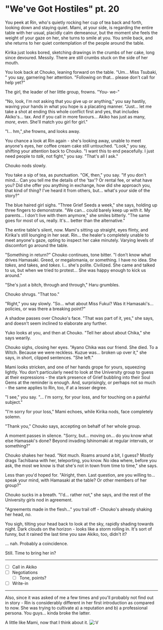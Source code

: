 # "We've Got Hostiles" pt. 20

You peek at Rin, who's quietly rocking her cup of tea back and forth, looking down and staying quiet. Mami, at your side, is regarding the entire table with her usual, placidly calm demeanour, but the moment she feels the weight of your gaze on her, she turns to smile at you. You smile back, and she returns to her quiet contemplation of the people around the table.

Kirika just looks bored, sketching drawings in the crumbs of her cake, long since devoured. Messily. There are still crumbs stuck on the side of her mouth.

You look back at Chouko, leaning forward on the table. "Um... Miss Tsubaki, " you say, garnering her attention. "Following on that... please don't call for help yet?"

The girl, the leader of her little group, frowns. "You- we-"

"No, look, I'm not asking that you give up or anything," you say hastily, waving your hands in what you hope is a placating manner. "Just... let me take a shot at ending this whole conflict first and yes, that includes Akiko's... tax. And if you call in more favours... Akiko has just as many, *more*, even. She'll match you girl for girl."

"I... hm,"[ ](<http://Yes. Yes, I did.>)she frowns, and looks away.

You chance a look at Rin again - she's looking away, unable to meet anyone's eyes, her coffee cream cake still untouched. "Look," you say, shifting your attention back to Chouko. "I want this to end peacefully. I just need people to *talk*, not fight," you say. "That's all I ask."

Chouko nods slowly.

You take a sip of tea, as punctuation. "OK, then," you say. "If you don't mind... Can you tell me the details of the 'tax'? Or rental fee, or what have you? Did she offer you anything in exchange, how did she approach you, that kind of thing? I've heard it from others, but... what's *your* side of the story?"

The blue haired girl sighs. "Three Grief Seeds a week," she says, holding up three fingers to demonstrate. "We can... could barely keep up with it. My parents... I don't live with them anymore," she smiles bitterly. "The same goes for most of us, really. It's... better than the alternative."

The entire table's silent, now. Mami's sitting up straight, eyes flinty, and Kirika's still lounging in her seat. Rin... the healer's completely unable to meet anyone's gaze, opting to inspect her cake minutely. Varying levels of discomfort go around the table.

"Something in return?" Chouko continues, tone bitter. "I don't know what drives Hamasaki. Greed, or megalomania, or something. I have no idea. She *takes*, and takes, and *takes*. I... she's polite. Civilized. She came and talked to us, but when we tried to protest... She was happy enough to kick us around."

"She's just a bitch, through and through," Haru grumbles.

Chouko shrugs. "That too."

"Right," you say slowly. "So... what about Miss Fukui? Was it Hamasaki's... policies, or was there a breaking point?"

A shadow passes over Chouko's face. "That was part of it, yes," she says, and doesn't seem inclined to elaborate any further.

Yuko looks at you, and then at Chouko. "Tell her about about Chika," she says wearily.

Chouko sighs, closing her eyes. "Ayano Chika was our friend. She died. To a Witch. Because we were reckless. Kuzue was... broken up over it," she says, in short, clipped sentences. "She left."

Mami looks stricken, and one of her hands grope for yours, squeezing lightly. You don't particularly need to look at the University group to guess at their expressions - the stark presence of Grief bubbling into their Soul Gems at the reminder is enough. And, surprisingly, or perhaps not so much - the same applies to Rin, too, if at a lesser degree.

"I see," you say. "... I'm sorry, for your loss, and for touching on a painful subject."

"I'm sorry for your loss," Mami echoes, while Kirika nods, face completely solemn.

"Thank you," Chouko says, accepting on behalf of her whole group.

A moment passes in silence. "Sorry, but... moving on... do you know what else Hamasaki's done? Beyond invading Ishinomaki at regular intervals, or something?"

Chouko shakes her head. "Not much. Roams around a bit, I guess? Mostly drags Tachibana with her, teleporting, you know. No idea where, before you ask, the most we know is that she's not in town from time to time," she says.

Less than you'd hoped for. "Alright, then. Last question, are you willing to... speak your mind, with Hamasaki at the table? Or other members of her group?"

Chouko sucks in a breath. "I'd... rather not," she says, and the rest of the University girls nod in agreement.

"Agreements made in the flesh..." you trail off - Chouko's already shaking her head, *no*.

You sigh, tilting your head back to look at the sky, rapidly shading towards night. Dark clouds on the horizon - looks like a storm rolling in. It's sort of funny, but it rained the last time you saw Akiko, too, didn't it?

... nah. Probably a coincidence.

Still. Time to bring her in?

---

- [ ] Call in Akiko
- [ ] Negotiations
  - [ ] Tone, points?
- [ ] Write-in

---

Also, since it was asked of me a few times and you'll probably not find out in story - Rin is considerably different in her first introduction as compared to now. She was trying to cultivate a) a reputation and b) a professional persona. You guys... kinda broke the latter.

A little like Mami, now that I think about it. ![:V](/styles/sv_smiles/xenforo/emot-v.gif ":V    :V")

